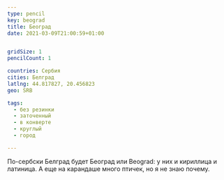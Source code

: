 ```yaml
---
type: pencil
key: beograd
title: Београд
date: 2021-03-09T21:00:59+01:00


gridSize: 1
pencilCount: 1

countries: Сербия
cities: Белград
latlng: 44.817827, 20.456823
geo: SRB

tags:
  - без резинки
  - заточенный
  - в конверте
  - круглый
  - город

---
```


По-сербски Белград будет Београд или Beograd: у них и кириллица и латиница. А еще на карандаше много птичек, но я не знаю почему.
